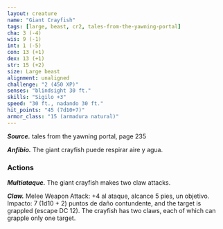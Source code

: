 ```yaml
---
layout: creature
name: "Giant Crayfish"
tags: [large, beast, cr2, tales-from-the-yawning-portal]
cha: 3 (-4)
wis: 9 (-1)
int: 1 (-5)
con: 13 (+1)
dex: 13 (+1)
str: 15 (+2)
size: Large beast
alignment: unaligned
challenge: "2 (450 XP)"
senses: "blindsight 30 ft."
skills: "Sigilo +3"
speed: "30 ft., nadando 30 ft."
hit_points: "45 (7d10+7)"
armor_class: "15 (armadura natural)"
---
```


***Source.*** tales from the yawning portal,  page 235

***Anfibio.*** The giant crayfish puede respirar aire y agua.

### Actions

***Multiataque.*** The giant crayfish makes two claw attacks.

***Claw.*** Melee Weapon Attack: +4 al ataque, alcance 5 pies, un objetivo. Impacto: 7 (1d10 + 2) puntos de daño contundente, and the target is grappled (escape DC 12). The crayfish has two claws, each of which can grapple only one target.